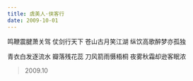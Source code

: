 ```yaml
---
title: 虞美人·侠客行
date: 2009-10-01
---
```


鸣鞭震腱萧关驾
仗剑行天下
苍山古月笑江湖
纵饮高歌醉梦亦孤独
<!--more-->
青衣白发逐流水
瓣落残花蕊
刀风箭雨慑梧桐
夜雾秋霜却逊客眠浓

> 2009.10